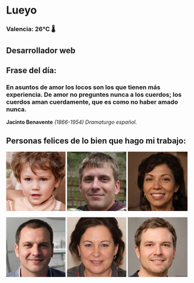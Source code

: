 # Lueyo
### Valencia:  26°C 🌡️
## Desarrollador web
## Frase del día:
<!-- START QUOTE -->
### En asuntos de amor los locos son los que tienen más experiencia. De amor no preguntes nunca a los cuerdos; los cuerdos aman cuerdamente, que es como no haber amado nunca.
**Jacinto Benavente** *(1866-1954) Dramaturgo español.*
<!-- END QUOTE -->






## Personas felices de lo bien que hago mi trabajo:

<p float="left">
  <img src="src/image_0.png" width="32%" />
  <img src="src/image_1.png" width="32%" /> 
  <img src="src/image_2.png" width="32%" />
</p>
<p float="left">
  <img src="src/image_3.png" width="32%" />
  <img src="src/image_4.png" width="32%" /> 
  <img src="src/image_5.png" width="32%" />
</p>
